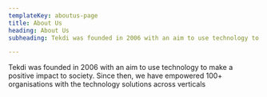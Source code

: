```yaml
---
templateKey: aboutus-page
title: About Us
heading: About Us
subheading: Tekdi was founded in 2006 with an aim to use technology to make a positive impact to society. Since then, we have empowered 100+ organisations with the technology solutions across verticals

---
```


Tekdi was founded in 2006 with an aim to use technology to make a positive impact to society. Since then, we have empowered 100+ organisations with the technology solutions across verticals
